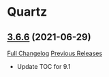 # Quartz

## [3.6.6](https://github.com/Nevcairiel/Quartz/tree/3.6.6) (2021-06-29)
[Full Changelog](https://github.com/Nevcairiel/Quartz/compare/3.6.5...3.6.6) [Previous Releases](https://github.com/Nevcairiel/Quartz/releases)

- Update TOC for 9.1  
